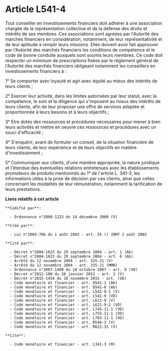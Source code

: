 # Article L541-4

Tout conseiller en investissements financiers doit adhérer à une association chargée de la représentation collective et de la
défense des droits et intérêts de ses membres. Ces associations sont agréées par l'Autorité des marchés financiers en
considération, notamment, de leur représentativité et de leur aptitude à remplir leurs missions. Elles doivent avoir fait
approuver par l'Autorité des marchés financiers les conditions de compétence et le code de bonne conduite auxquels sont
soumis leurs membres. Ce code doit respecter un minimum de prescriptions fixées par le règlement général de l'Autorité des
marchés financiers obligeant notamment les conseillers en investissements financiers à :

1° Se comporter avec loyauté et agir avec équité au mieux des intérêts de leurs clients ;

2° Exercer leur activité, dans les limites autorisées par leur statut, avec la compétence, le soin et la diligence qui
s'imposent au mieux des intérêts de leurs clients, afin de leur proposer une offre de services adaptée et proportionnée à
leurs besoins et à leurs objectifs ;

3° Etre dotés des ressources et procédures nécessaires pour mener à bien leurs activités et mettre en oeuvre ces ressources
et procédures avec un souci d'efficacité ;

4° S'enquérir, avant de formuler un conseil, de la situation financière de leurs clients, de leur expérience et de leurs
objectifs en matière d'investissement ;

5° Communiquer aux clients, d'une manière appropriée, la nature juridique et l'étendue des éventuelles relations entretenues
avec les établissements promoteurs de produits mentionnés au 1° de l'article L. 341-3, les informations utiles à la prise de
décision par ces clients, ainsi que celles concernant les modalités de leur rémunération, notamment la tarification de leurs
prestations.

**Liens relatifs à cet article**

	**Codifié par**:

	  - Ordonnance n°2000-1223 du 14 décembre 2000 (V)

	**Créé par**:

	  - Loi n°2003-706 du 1 août 2003 - art. 55 () JORF 2 août 2003

	**Cité par**:

	  - Décret n°2004-1023 du 29 septembre 2004 - art. 1 (Ab)
	  - Décret n°2004-1023 du 29 septembre 2004 - art. 6 (Ab)
	  - Arrêté du 12 novembre 2004 - art. 325-21 (V)
	  - Arrêté du 12 novembre 2004 - art. 335-21 (MMN)
	  - Ordonnance n°2007-1490 du 18 octobre 2007 - art. 9 (VD)
	  - Décret n°2012-100 du 26 janvier 2012 - art. 2 (V)
	  - Décret n°2015-1454 du 10 novembre 2015 - art. (VD)
	  - Code monétaire et financier - art. D541-1 (Ab)
	  - Code monétaire et financier - art. D541-6 (Ab)
	  - Code monétaire et financier - art. L541-8-1 (V)
	  - Code monétaire et financier - art. L541-9 (VD)
	  - Code monétaire et financier - art. L621-9 (V)
	  - Code monétaire et financier - art. L621-9-2 (VD)
	  - Code monétaire et financier - art. L745-11-1 (VD)
	  - Code monétaire et financier - art. L755-11-1 (VD)
	  - Code monétaire et financier - art. L765-11-1 (VD)
	  - Code monétaire et financier - art. R546-3 (V)
	  - Code monétaire et financier - art. R621-31 (V)

	**Cite**:

	  - Code monétaire et financier - art. L341-3 (M)
